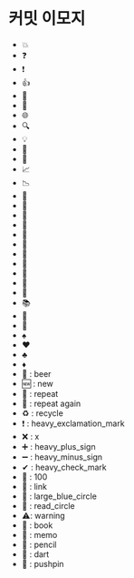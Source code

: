 # 커밋 이모지

* 💥
* ❓
* ❗
* 👍
* 💬
* 🍃
* 🌐
* 🔍
* 💡
* 🔅
* 🔧
* 📈
* 📉
* 📄
* 📜
* 📂
* 📁
* 📕
* 📗
* 📘
* 📙
* 📓
* 📔
* 📒
* 📚
* 🔖
* 📰
* ♠️
* ♥️
* ♣️
* ♦
* 🍺 : beer
* 🆕 : new
* 🔁 : repeat
* 🔂 : repeat again
* ♻ : recycle
* ❗ : heavy_exclamation_mark
* ❌ : x
* ➕ : heavy_plus_sign
* ➖ : heavy_minus_sign
* ✔ : heavy_check_mark
* 💯 : 100
* 🔗 : link
* 🔵 : large_blue_circle
* 🔴 : read_circle
* ⚠️: warning
* 📖 : book
* 📝 : memo
* 📝 : pencil
* 🎯 : dart
* 📌 : pushpin